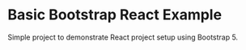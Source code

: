 # Basic Bootstrap React Example

Simple project to demonstrate React project setup using Bootstrap 5.
